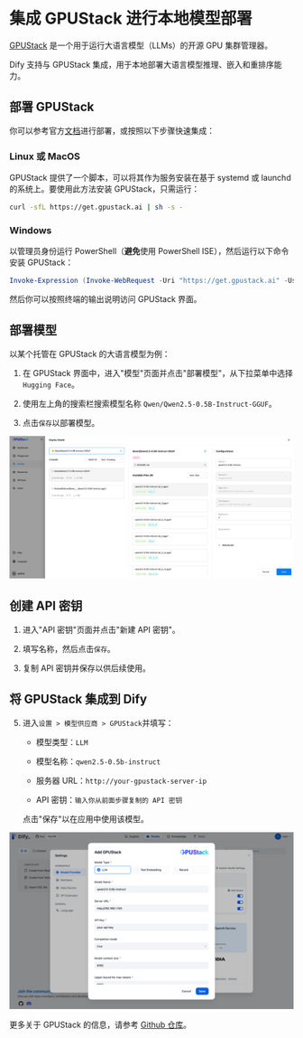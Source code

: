 # 集成 GPUStack 进行本地模型部署

[GPUStack](https://github.com/gpustack/gpustack) 是一个用于运行大语言模型（LLMs）的开源 GPU 集群管理器。

Dify 支持与 GPUStack 集成，用于本地部署大语言模型推理、嵌入和重排序能力。

## 部署 GPUStack

你可以参考官方[文档](https://docs.gpustack.ai)进行部署，或按照以下步骤快速集成：

### Linux 或 MacOS

GPUStack 提供了一个脚本，可以将其作为服务安装在基于 systemd 或 launchd 的系统上。要使用此方法安装 GPUStack，只需运行：

```bash
curl -sfL https://get.gpustack.ai | sh -s -
```

### Windows

以管理员身份运行 PowerShell（**避免**使用 PowerShell ISE），然后运行以下命令安装 GPUStack：

```powershell
Invoke-Expression (Invoke-WebRequest -Uri "https://get.gpustack.ai" -UseBasicParsing).Content
```

然后你可以按照终端的输出说明访问 GPUStack 界面。

## 部署模型

以某个托管在 GPUStack 的大语言模型为例：

1. 在 GPUStack 界面中，进入"模型"页面并点击"部署模型"，从下拉菜单中选择 `Hugging Face`。

2. 使用左上角的搜索栏搜索模型名称 `Qwen/Qwen2.5-0.5B-Instruct-GGUF`。

3. 点击`保存`以部署模型。

![gpustack-deploy-llm](/en/.gitbook/assets/gpustack-deploy-llm.png)

## 创建 API 密钥

1. 进入"API 密钥"页面并点击"新建 API 密钥"。

2. 填写名称，然后点击`保存`。

3. 复制 API 密钥并保存以供后续使用。

## 将 GPUStack 集成到 Dify

5. 进入`设置 > 模型供应商 > GPUStack`并填写：

   - 模型类型：`LLM`

   - 模型名称：`qwen2.5-0.5b-instruct`

   - 服务器 URL：`http://your-gpustack-server-ip`

   - API 密钥：`输入你从前面步骤复制的 API 密钥`

   点击"保存"以在应用中使用该模型。

![add-gpustack-llm](/en/.gitbook/assets/add-gpustack-llm.png)

更多关于 GPUStack 的信息，请参考 [Github 仓库](https://github.com/gpustack/gpustack)。
